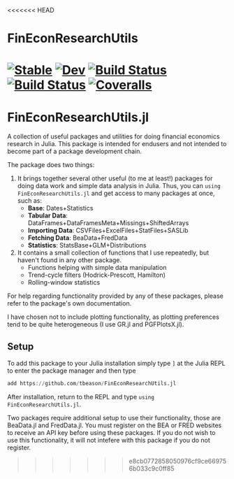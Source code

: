 <<<<<<< HEAD
# FinEconResearchUtils

[![Stable](https://img.shields.io/badge/docs-stable-blue.svg)](https://tbeason.github.io/FinEconResearchUtils.jl/stable)
[![Dev](https://img.shields.io/badge/docs-dev-blue.svg)](https://tbeason.github.io/FinEconResearchUtils.jl/dev)
[![Build Status](https://travis-ci.com/tbeason/FinEconResearchUtils.jl.svg?branch=master)](https://travis-ci.com/tbeason/FinEconResearchUtils.jl)
[![Build Status](https://ci.appveyor.com/api/projects/status/github/tbeason/FinEconResearchUtils.jl?svg=true)](https://ci.appveyor.com/project/tbeason/FinEconResearchUtils-jl)
[![Coveralls](https://coveralls.io/repos/github/tbeason/FinEconResearchUtils.jl/badge.svg?branch=master)](https://coveralls.io/github/tbeason/FinEconResearchUtils.jl?branch=master)
=======
# FinEconResearchUtils.jl
A collection of useful packages and utilities for doing financial economics research in Julia. This package is intended for endusers and not intended to become part of a package development chain. 

The package does two things:
 1. It brings together several other useful (to me at least!) packages for doing data work and simple data analysis in Julia. Thus, you can `using FinEconResearchUtils.jl` and get access to many packages at once, such as: 
    - **Base**: Dates+Statistics
    - **Tabular Data**: DataFrames+DataFramesMeta+Missings+ShiftedArrays
    - **Importing Data**: CSVFiles+ExcelFiles+StatFiles+SASLib
    - **Fetching Data**: BeaData+FredData
    - **Statistics**: StatsBase+GLM+Distributions
 2. It contains a small collection of functions that I use repeatedly, but haven't found in any other package.
    - Functions helping with simple data manipulation
    - Trend-cycle filters (Hodrick-Prescott, Hamilton)
    - Rolling-window statistics
    
 
For help regarding functionality provided by any of these packages, please refer to the package's own documentation.
 
I have chosen not to include plotting functionality, as plotting preferences tend to be quite heterogeneous (I use GR.jl and PGFPlotsX.jl).
 
 
## Setup

To add this package to your Julia installation simply type `]` at the Julia REPL to enter the package manager and then type
```julia
add https://github.com/tbeason/FinEconResearchUtils.jl
```
 
After installation, return to the REPL and type `using FinEconResearchUtils.jl`.
 
Two packages require additional setup to use their functionality, those are BeaData.jl and FredData.jl. You must register on the BEA or FRED websites to receive an API key before using these packages. If you do not wish to use this functionality, it will not intefere with this package if you do not register.
>>>>>>> e8cb0772858050976cf9ce669756b033c9c0ff85
